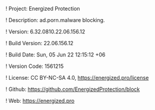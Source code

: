 ! Project: Energized Protection

! Description: ad.porn.malware blocking.

! Version: 6.32.0810.22.06.156.12

! Build Version: 22.06.156.12

! Build Date: Sun, 05 Jun 22 12:15:12 +06

! Version Code: 1561215

! License: CC BY-NC-SA 4.0, https://energized.pro/license

! Github: https://github.com/EnergizedProtection/block

! Web: https://energized.pro

